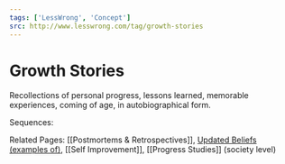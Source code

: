 ```yaml
---
tags: ['LessWrong', 'Concept']
src: http://www.lesswrong.com/tag/growth-stories
---
```


# Growth Stories
Recollections of personal progress, lessons learned, memorable experiences, coming of age, in autobiographical form.

Sequences: 

Related Pages: [[Postmortems & Retrospectives]], [Updated Beliefs (examples of)](https://www.lesswrong.com/tag/updated-beliefs-examples-of), [[Self Improvement]], [[Progress Studies]] (society level)


